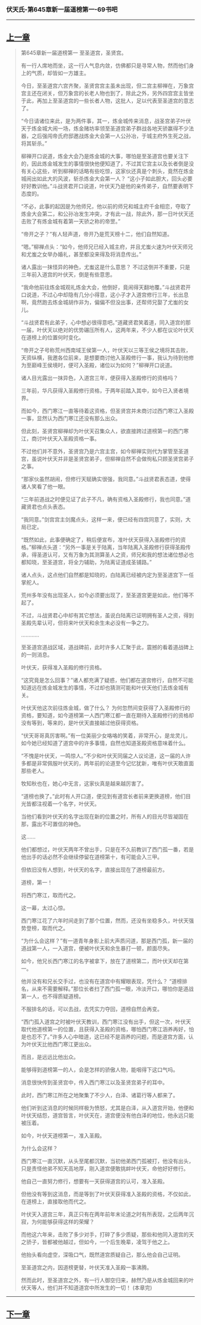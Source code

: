 ### 伏天氏-第645章新一届道榜第一-69书吧

--------
[上一章](./9c05173cb9622c6193089758de637360.md)
--------


>
>
>
>第645章新一届道榜第一
>至圣道宫，圣贤宫。
>
>有一行人席地而坐，这一行人气息内敛，仿佛都只是寻常人物，然而他们身上的气质，却皆如一方雄主。
>
>今日，至圣道宫六宫齐聚，圣贤宫宫主虽未出现，但二宫主柳禅在，万象宫宫主还在闭关，但万象宫的长老人物也到了，除此之外，另外四宫宫主皆坐于此，再加上至圣道宫的一些长者人物，这批人，足以代表至圣道宫的意志了。
>
>“今日请诸位来此，是为两件事，其一，炼金城传来消息，战圣宫弟子叶伏天于炼金城大闹一场，炼金赌坊率领至圣道宫弟子群战各地天骄赢得不少法器，之后强闯帝氏府邸邀战炼金大会第一人公孙冶，于城主府外生死之战，将其斩杀。”
>
>柳禅开口说道，炼金大会乃是炼金城的大事，哪怕是至圣道宫也要关注下的，因此炼金城发生的事情很快他便知道了，不过其它宫主以及长者倒是没有关心这些，听到柳禅的话略有些吃惊，这家伙还真是个刺头，竟然在炼金城闹出如此大的风波，斩杀炼金大会第一人？
>“这小子如此胆大，回头必要好好教训他。”斗战贤君开口说道，叶伏天乃是他的亲传弟子，自然要表明下态度的。
>
>“不必，此事的起因是为他师兄，他以前的师兄和城主府千金相恋，夺取了炼金大会第二，和公孙冶发生冲突，才有此一战，除此外，那一日叶伏天还击败了有炼金城有着第一天骄之称的帝罡。”
>
>“帝开之子？”有人轻声道，帝开乃是荒天榜十二，他们自然知道。
>
>“嗯。”柳禅点头：“如今，他师兄已经入城主府，并且尤蚩火速为叶伏天师兄和尤蚩之女举办婚礼，甚至都没来得及将消息传出。”
>
>诸人露出一抹怪异的神色，尤蚩这是什么意思？
>不过这倒并不重要，只是三年前入道宫的叶伏天，倒是有些意思。
>
>“我命他前往炼金城观礼炼金大会，他倒好，竟闹得天翻地覆。”斗战贤君开口说道，不过心中却隐有几分小得意，这小子才入道宫修行三年，长出息啊，竟然跑去炼金城胡作非为，偏偏不但没出事，还帮师兄娶了尤蚩的女儿。
>
>“斗战贤君有此弟子，心中想必很得意吧。”道藏贤君笑着道，同入道宫的那一届，叶伏天以绝对的优势碾压所有人，这两年来，不少人都在议论叶伏天在道榜上的位置何时变化。
>
>“帝开之子号称荒州西南域王侯第一人，叶伏天以三等王侯之境将其击败，天资纵横，我邀各位前来，是想要商讨他入圣殿修行一事，我认为待到他修为至巅峰王侯境时，便可入圣殿，诸位以为如何？”柳禅开口说道。
>
>诸人目光露出一抹异色，入道宫三年，便获得入圣殿修行的资格吗？
>
>三年前，华凡获得入圣殿修行资格，于两年前踏入其中，如今已入贤者境界。
>
>而如今，西门寒江一直等待着这资格，但圣贤宫并未商讨过西门寒江入圣殿一事，显然认为西门寒江还没有那么出众。
>
>但此刻，圣贤宫柳禅却为叶伏天召集众人，欲直接跨过道榜第一的西门寒江，商讨叶伏天入圣殿资格一事。
>
>不过他们并不意外，圣贤宫乃是六宫主宫，如今柳禅实则代为掌管至圣道宫，虽说叶伏天并非是圣贤宫弟子，但柳禅自然不会做徇私只顾圣贤宫弟子之事。
>
>“那家伙虽然胡闹，但修行天赋确实很强，我同意。”斗战贤君表态道，使得诸人笑看了他一眼。
>
>“三年前道战之时便见证了此子不凡，确有资格入圣殿修行，我也同意。”道藏贤君也点头表态。
>
>“我同意。”剑宫宫主剑魔点头，这样一来，便已经有四宫同意了，实则，大局已定。
>
>“既然如此，此事便确定了，稍后便宣布，准叶伏天获得入圣殿修行的资格。”柳禅点头道：“另外一事是关于陆离，当年陆离入圣殿修行获得圣殿传承，得圣道认可，又有万象为其测算圣人之资，师兄和我的想法诸位想必也都知晓，至圣道宫，将全力辅助，为陆离证道成圣铺路。”
>
>诸人点头，这点他们自然都是知晓的，白陆离已经被内定为至圣道宫下一任掌舵人。
>
>荒州多年没有出现圣人，如今必须要出现了，至圣道宫更是如此，他们等不起了。
>
>不过，斗战贤君心中却有其它想法，虽说白陆离已证明拥有圣人之资，得到圣殿先辈认可，但将来叶伏天和余生未必没有一争之力。
>
>…………
>
>至圣道宫道战区域，道战碑前，此时许多人汇聚于此，震撼的看着道战碑上的一则消息。
>
>叶伏天，获得准入圣殿的修行资格。
>
>“这究竟是怎么回事？”诸人都充满了疑惑，他们都在道宫修行，自然不可能知道远在炼金城发生的事情，不过却也猜测可能和叶伏天他们去炼金城有关。
>
>叶伏天他这次前往炼金城，做了什么？
>为何忽然间变获得了入圣殿修行的资格，要知道，如今道榜第一人西门寒江都一直在期待入圣殿修行的资格却没有等到，等来的，是叶伏天直接越过他获得资格。
>
>“伏天哥哥真厉害啊。”有一位美丽少女咯咯的笑着，非常开心，是龙灵儿，如今她已经知道了道宫中的许多事情，自然也知道圣殿资格意味着什么。
>
>“不愧是叶伏天，一鸣惊人。”不少和叶伏天同届之人议论道，这一届的人许多都是非常佩服叶伏天的，两年前的论道至今记忆犹新，唯有叶伏天敢直面那些老人。
>
>牧知秋也在，她心中无言，这家伙真是越来越厉害了。
>
>“道榜也换了。”此时有人开口道，便见到有道宫长者前来更换道榜，他们目光皆都注视着一个名字，叶伏天。
>
>当他们看到叶伏天的名字出现在新的位置之时，所有人的目光尽皆凝固在那，露出不可置信的神色。
>
>这……
>
>他们都想过，叶伏天两年不曾出手，只是在不久前教训了西门孤一番，若是他出手的话必然不会继续停留在道榜第十，有可能会入三甲。
>
>但依旧没有人想到，叶伏天的名字，直接出现在了道榜最前方。
>
>道榜，第一！
>
>将西门寒江，取而代之。
>
>这一幕，太过心惊。
>
>西门寒江花了六年时间走到了那个位置，然而，还没有坐稳多久，叶伏天强势登榜，取而代之。
>
>“为什么会这样？”有一道青年身影上前大声质问道，那是西门孤，新一届的道战第一人，一入道宫，便被叶伏天和余生暴打一顿，颜面尽失。
>
>如今，他兄长西门寒江的名字被拿下，放在了道榜第二，而叶伏天却在第一。
>
>他并没有和兄长交手过，也没有在道宫中有耀眼表现，凭什么？
>“道榜排名，从来不需要解释。”那位长者扫了西门孤一眼，冷淡开口，哪怕你是道战第一人，也不得质疑道榜。
>
>不服排名的话，可以去战，去凭实力夺回，道榜自然会再变。
>
>“西门孤入道宫之时被叶伏天教训，西门寒江没有出手，但这一次，叶伏天取代他道榜第一的位置，且获得入圣殿的资格，哪怕西门寒江涵养再好，怕是也忍不了。”许多人心中暗道，这已经不是涵养的问题，而是道宫方面，认为叶伏天比他西门寒江更出众。
>
>而且，是远远比他出众。
>
>能够得到道榜第一的人，会是怎样的骄傲人物，能咽得下这口气吗。
>
>消息很快传到圣贤宫中，传入西门寒江以及圣贤宫弟子的耳中。
>
>此时，西门寒江所在之地聚集了不少人，白泽、诸葛行等人都来了。
>
>他们听到这消息的时候同样极为愤怒，尤其是白泽，从入道宫开始，他便和叶伏天结怨，道宫皆言，叶伏天在，道宫便没有他白泽的地位，他永远只能被压着。
>
>如今，叶伏天道榜第一，准入圣殿。
>
>为什么会这样？
>
>西门寒江一直沉默，从头至尾都沉默，当初他弟西门孤被打，他没有出头，只是责怪他弟不知天高地厚，刚入道宫便敢挑衅叶伏天，命他好好修行。
>
>他自己一直努力修行，想要有一天获得道宫的认可，准入圣殿。
>
>但他没有等到这消息，而是等到了叶伏天获得准入圣殿的资格，不仅如此，在道榜上，直接取他而代之。
>
>叶伏天入道宫三年，真正只有在两年前年末论道之时有所表现，之后两年沉寂，为何能够获得这样的荣耀？
>
>而他这六年来，击败了多少对手，打碎了多少质疑，那些和他同入道宫的天之骄子，皆都被他越过，但如今，一个后生晚辈，凌驾于他之上。
>
>他抬头看向虚空，深吸口气，既然道宫质疑自己，那么他会自己证明。
>
>至圣道宫之内，因道榜更替，叶伏天准入圣殿一事沸腾。
>
>然而此时，至圣道宫之外，有一行人御空归来，赫然乃是从炼金城回来的叶伏天等人，他们并不知道道宫中所发生的一切！
>(本章完)
>
>

--------
[下一章](./167a1bf8bfeaf40ad6b128c1490ba450.md)
--------
